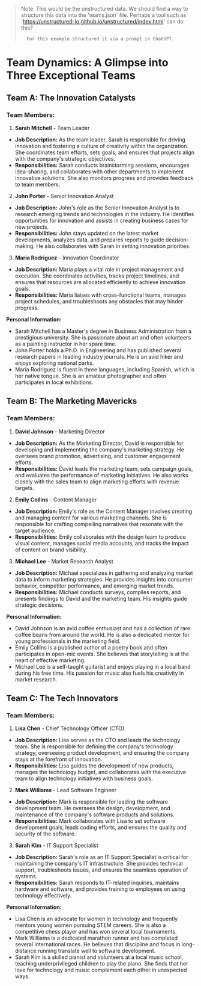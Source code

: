 
> Note: This would be the unstructured data.
>       We should find a way to structure this data into the 'teams.json' file.
>       Perhaps a tool such as 'https://unstructured-io.github.io/unstructured/index.html' can do this?
> 
>       For this example structured it via a prompt in ChatGPT.

# Team Dynamics: A Glimpse into Three Exceptional Teams

## Team A: The Innovation Catalysts

### Team Members:

1. **Sarah Mitchell** - Team Leader
  - **Job Description:** As the team leader, Sarah is responsible for driving innovation and fostering a culture of creativity within the organization. She coordinates team efforts, sets goals, and ensures that projects align with the company's strategic objectives.
  - **Responsibilities:** Sarah conducts brainstorming sessions, encourages idea-sharing, and collaborates with other departments to implement innovative solutions. She also monitors progress and provides feedback to team members.

2. **John Porter** - Senior Innovation Analyst
  - **Job Description:** John's role as the Senior Innovation Analyst is to research emerging trends and technologies in the industry. He identifies opportunities for innovation and assists in creating business cases for new projects.
  - **Responsibilities:** John stays updated on the latest market developments, analyzes data, and prepares reports to guide decision-making. He also collaborates with Sarah in setting innovation priorities.

3. **Maria Rodriguez** - Innovation Coordinator
  - **Job Description:** Maria plays a vital role in project management and execution. She coordinates activities, tracks project timelines, and ensures that resources are allocated efficiently to achieve innovation goals.
  - **Responsibilities:** Maria liaises with cross-functional teams, manages project schedules, and troubleshoots any obstacles that may hinder progress.

**Personal Information:**
- Sarah Mitchell has a Master's degree in Business Administration from a prestigious university. She is passionate about art and often volunteers as a painting instructor in her spare time.
- John Porter holds a Ph.D. in Engineering and has published several research papers in leading industry journals. He is an avid hiker and enjoys exploring national parks.
- Maria Rodriguez is fluent in three languages, including Spanish, which is her native tongue. She is an amateur photographer and often participates in local exhibitions.

## Team B: The Marketing Mavericks

### Team Members:

1. **David Johnson** - Marketing Director
  - **Job Description:** As the Marketing Director, David is responsible for developing and implementing the company's marketing strategy. He oversees brand promotion, advertising, and customer engagement efforts.
  - **Responsibilities:** David leads the marketing team, sets campaign goals, and evaluates the performance of marketing initiatives. He also works closely with the sales team to align marketing efforts with revenue targets.

2. **Emily Collins** - Content Manager
  - **Job Description:** Emily's role as the Content Manager involves creating and managing content for various marketing channels. She is responsible for crafting compelling narratives that resonate with the target audience.
  - **Responsibilities:** Emily collaborates with the design team to produce visual content, manages social media accounts, and tracks the impact of content on brand visibility.

3. **Michael Lee** - Market Research Analyst
  - **Job Description:** Michael specializes in gathering and analyzing market data to inform marketing strategies. He provides insights into consumer behavior, competitor performance, and emerging market trends.
  - **Responsibilities:** Michael conducts surveys, compiles reports, and presents findings to David and the marketing team. His insights guide strategic decisions.

**Personal Information:**
- David Johnson is an avid coffee enthusiast and has a collection of rare coffee beans from around the world. He is also a dedicated mentor for young professionals in the marketing field.
- Emily Collins is a published author of a poetry book and often participates in open-mic events. She believes that storytelling is at the heart of effective marketing.
- Michael Lee is a self-taught guitarist and enjoys playing in a local band during his free time. His passion for music also fuels his creativity in market research.

## Team C: The Tech Innovators

### Team Members:

1. **Lisa Chen** - Chief Technology Officer (CTO)
  - **Job Description:** Lisa serves as the CTO and leads the technology team. She is responsible for defining the company's technology strategy, overseeing product development, and ensuring the company stays at the forefront of innovation.
  - **Responsibilities:** Lisa guides the development of new products, manages the technology budget, and collaborates with the executive team to align technology initiatives with business goals.

2. **Mark Williams** - Lead Software Engineer
  - **Job Description:** Mark is responsible for leading the software development team. He oversees the design, development, and maintenance of the company's software products and solutions.
  - **Responsibilities:** Mark collaborates with Lisa to set software development goals, leads coding efforts, and ensures the quality and security of the software.

3. **Sarah Kim** - IT Support Specialist
  - **Job Description:** Sarah's role as an IT Support Specialist is critical for maintaining the company's IT infrastructure. She provides technical support, troubleshoots issues, and ensures the seamless operation of systems.
  - **Responsibilities:** Sarah responds to IT-related inquiries, maintains hardware and software, and provides training to employees on using technology effectively.

**Personal Information:**
- Lisa Chen is an advocate for women in technology and frequently mentors young women pursuing STEM careers. She is also a competitive chess player and has won several local tournaments.
- Mark Williams is a dedicated marathon runner and has completed several international races. He believes that discipline and focus in long-distance running translate well to software development.
- Sarah Kim is a skilled pianist and volunteers at a local music school, teaching underprivileged children to play the piano. She finds that her love for technology and music complement each other in unexpected ways.
